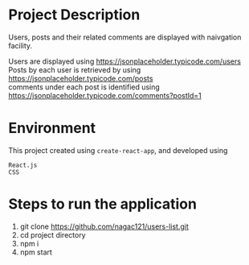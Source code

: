 # Project Description
Users, posts and their related comments are displayed with naivgation facility.

Users are displayed using https://jsonplaceholder.typicode.com/users<br/>
Posts by each user is retrieved by using https://jsonplaceholder.typicode.com/posts<br/>
comments under each post is identified using https://jsonplaceholder.typicode.com/comments?postId=1

# Environment
This project created using `create-react-app`, and developed using 
``` 
React.js
CSS
```

# Steps to run the application
1. git clone https://github.com/nagac121/users-list.git
2. cd project directory
3. npm i
4. npm start